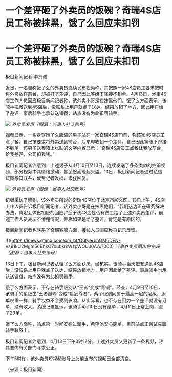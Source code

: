 # 一个差评砸了外卖员的饭碗？奇瑞4S店员工称被抹黑，饿了么回应未扣罚

# 一个差评砸了外卖员的饭碗？奇瑞4S店员工称被抹黑，饿了么回应未扣罚

极目新闻记者 李贤诚

近日，一名自称饿了么的外卖员连续发布视频称，其按照一家4S店员工要求按时将外卖放在前台，却被打了差评，自己因此等级下降接不到单。4月13日，涉事4S店工作人员回应极目新闻记者称，该外卖小哥是在抹黑他们。饿了么方面表示，该骑手把餐送到4S店后，没联系上用户就点了送达，结果放错了地方，因此用户给了差评。事后骑手也承认送错餐，站点没有为此扣罚骑手。

![](https://inews.gtimg.com/om_bt/Oyz1ArD6aQApzMKAoHcN1r6caTVZ7gzVoGpHop5Skkd8EAA/1000)
_外卖员发声（图源：当事人社交账号）_

视频显示，一名身穿饿了么服装的男子站在一家奇瑞4S店门前，称该家4S店员工点了餐，自己按要求将外卖送到前台，后来却收到一个差评，自己因此等级下降接不到单。该男子送餐箱上张贴的文字内容显示：“奇瑞4S店员工点餐让我放前台，给我差评，公司扣我钱。”

极目新闻记者注意到，上述男子从4月10日至13日，连续发送了多条类似的控诉视频，部分视频中其情绪激动，甚至怒而砸起头盔。13日，极目新闻记者通过私信试图与其联系，截至记者发稿，未获回复。

![](https://inews.gtimg.com/om_bt/Oz3zIj02nF7zinKNJCzN_Hqw9jRK1zsgtaYky25HLcZaAAA/1000)
_外卖员发声（图源：当事人社交账号）_

记者采访了解到，该外卖员所说的奇瑞4S店位于北京市顺义区。13日上午，4S店工作人员告诉极目新闻记者，该外卖小哥是在抹黑他们，“我们这边正在研究解决办法，肯定会做出相应的回应。”至于该4S店是否有员工给了上述外卖员差评，前述工作人员表示不清楚情况，并称如果是给了差评，肯定是有原因的。

极目新闻记者也联系了奇瑞客服方面，接线人员回应称将记录反馈。

![](https://inews.gtimg.com/om_bt/O6tyerbhOM6DFN-
Vs91kU2Mgm56BhkO7oubkmWzpWOUJ0AA/1000) _当事外卖员晒出的差评（图源：当事人社交账号）_

13日下午，极目新闻记者从饿了么方面获悉，经核实，该骑手当天把餐送到4S店后，没联系上用户就点了送达，结果放错地方，用户因此给了差评。事后骑手也承认送错餐，站点没有为此扣罚骑手。

饿了么方面表示，不存在骑手级别从“王者”变成“青铜”。经查，4月9日至10日，该骑手的星级由“王者巅峰”变成“星辰尊者”。两个级别同属于最高一层的层级，派单权重一样，骑手权益不会受到影响。从实际看，也不存在因为一个差评就没有订单，没有收入。系统记录显示，该骑手4月10日没有跑单，4月11日正常上岗，跑了29单。

饿了么方面称，站点第一时间安慰过骑手，希望他安心跑单。目前站点正尝试先跟骑手联系上。

极目新闻记者注意到，4月13日下午3时17分，上述外卖员又更新了一条视频，称其要向有关部门寻求公正。

下午5时许，该外卖员短视频账号上此前发布的视频已全部清空。

（来源：极目新闻）

